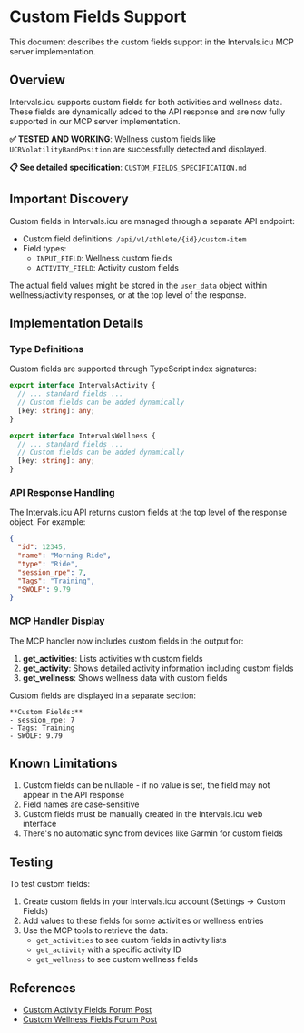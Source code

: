 # Custom Fields Support

This document describes the custom fields support in the Intervals.icu MCP server implementation.

## Overview

Intervals.icu supports custom fields for both activities and wellness data. These fields are dynamically added to the API response and are now fully supported in our MCP server implementation.

**✅ TESTED AND WORKING**: Wellness custom fields like `UCRVolatilityBandPosition` are successfully detected and displayed.

**📋 See detailed specification**: `CUSTOM_FIELDS_SPECIFICATION.md`

## Important Discovery

Custom fields in Intervals.icu are managed through a separate API endpoint:
- Custom field definitions: `/api/v1/athlete/{id}/custom-item`
- Field types:
  - `INPUT_FIELD`: Wellness custom fields
  - `ACTIVITY_FIELD`: Activity custom fields

The actual field values might be stored in the `user_data` object within wellness/activity responses, or at the top level of the response.

## Implementation Details

### Type Definitions

Custom fields are supported through TypeScript index signatures:

```typescript
export interface IntervalsActivity {
  // ... standard fields ...
  // Custom fields can be added dynamically
  [key: string]: any;
}

export interface IntervalsWellness {
  // ... standard fields ...
  // Custom fields can be added dynamically
  [key: string]: any;
}
```

### API Response Handling

The Intervals.icu API returns custom fields at the top level of the response object. For example:

```json
{
  "id": 12345,
  "name": "Morning Ride",
  "type": "Ride",
  "session_rpe": 7,
  "Tags": "Training",
  "SWOLF": 9.79
}
```

### MCP Handler Display

The MCP handler now includes custom fields in the output for:

1. **get_activities**: Lists activities with custom fields
2. **get_activity**: Shows detailed activity information including custom fields
3. **get_wellness**: Shows wellness data with custom fields

Custom fields are displayed in a separate section:

```
**Custom Fields:**
- session_rpe: 7
- Tags: Training
- SWOLF: 9.79
```

## Known Limitations

1. Custom fields can be nullable - if no value is set, the field may not appear in the API response
2. Field names are case-sensitive
3. Custom fields must be manually created in the Intervals.icu web interface
4. There's no automatic sync from devices like Garmin for custom fields

## Testing

To test custom fields:

1. Create custom fields in your Intervals.icu account (Settings → Custom Fields)
2. Add values to these fields for some activities or wellness entries
3. Use the MCP tools to retrieve the data:
   - `get_activities` to see custom fields in activity lists
   - `get_activity` with a specific activity ID
   - `get_wellness` to see custom wellness fields

## References

- [Custom Activity Fields Forum Post](https://forum.intervals.icu/t/custom-activity-fields/25515)
- [Custom Wellness Fields Forum Post](https://forum.intervals.icu/t/custom-wellness-fields/23188)
